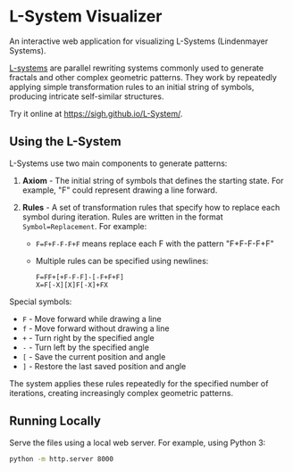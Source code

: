 # L-System Visualizer

An interactive web application for visualizing L-Systems (Lindenmayer Systems).

[L-systems](https://en.wikipedia.org/wiki/L-system) are parallel rewriting systems commonly used to generate fractals and other complex geometric patterns. They work by repeatedly applying simple transformation rules to an initial string of symbols, producing intricate self-similar structures.

Try it online at <https://sigh.github.io/L-System/>.

## Using the L-System

L-Systems use two main components to generate patterns:

1. **Axiom** - The initial string of symbols that defines the starting state. For example, "F" could represent drawing a line forward.

2. **Rules** - A set of transformation rules that specify how to replace each symbol during iteration. Rules are written in the format `Symbol=Replacement`. For example:
   - `F=F+F-F-F+F` means replace each F with the pattern "F+F-F-F+F"
   - Multiple rules can be specified using newlines:

     ```
     F=FF+[+F-F-F]-[-F+F+F]
     X=F[-X][X]F[-X]+FX
     ```

Special symbols:

- `F` - Move forward while drawing a line
- `f` - Move forward without drawing a line
- `+` - Turn right by the specified angle
- `-` - Turn left by the specified angle
- `[` - Save the current position and angle
- `]` - Restore the last saved position and angle

The system applies these rules repeatedly for the specified number of iterations, creating increasingly complex geometric patterns.

## Running Locally

Serve the files using a local web server. For example, using Python 3:

   ```bash
   python -m http.server 8000
   ```
